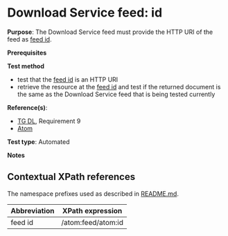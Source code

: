 # Download Service feed: id 

**Purpose**: The Download Service feed must provide the HTTP URI of the feed as [feed id](#feedid).

**Prerequisites**

**Test method**

* test that the [feed id](#feedid) is an HTTP URI
* retrieve the resource at the [feed id](#feedid) and test if the returned document is the same as the Download Service feed that is being tested currently

**Reference(s)**:

* [TG DL](./README.md#ref_TG_DL), Requirement 9
* [Atom](REAME.md#ref_atom)

**Test type**: Automated

**Notes**

## Contextual XPath references

The namespace prefixes used as described in [README.md](./README.md#namespaces).

Abbreviation                                               |  XPath expression
---------------------------------------------------------- | -------------------------------------------------------------------------
feed id <a name="feedid"></a> | /atom:feed/atom:id
